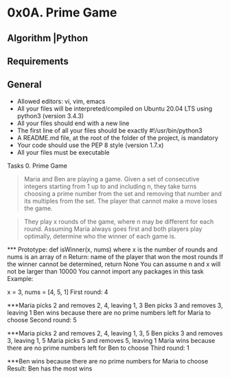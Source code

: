 # 0x0A. Prime Game
## Algorithm |Python

## Requirements
## General
* Allowed editors: vi, vim, emacs
* All your files will be interpreted/compiled on Ubuntu 20.04 LTS using python3 (version 3.4.3)
* All your files should end with a new line
* The first line of all your files should be exactly #!/usr/bin/python3
* A README.md file, at the root of the folder of the project, is mandatory
* Your code should use the PEP 8 style (version 1.7.x)
* All your files must be executable

Tasks
0. Prime Game

> Maria and Ben are playing a game. Given a set of consecutive integers starting from 1 up to and including n, they take turns choosing a prime number from the set and removing that number and its multiples from the set. The player that cannot make a move loses the game.

> They play x rounds of the game, where n may be different for each round. Assuming Maria always goes first and both players play optimally, determine who the winner of each game is.

 *** Prototype: def isWinner(x, nums)
 where x is the number of rounds and nums is an array of n
 Return: name of the player that won the most rounds
 If the winner cannot be determined, return None
 You can assume n and x will not be larger than 10000
 You cannot import any packages in this task
 Example:

 x = 3, nums = [4, 5, 1]
 First round: 4

***Maria picks 2 and removes 2, 4, leaving 1, 3
Ben picks 3 and removes 3, leaving 1
Ben wins because there are no prime numbers left for Maria to choose
Second round: 5

***Maria picks 2 and removes 2, 4, leaving 1, 3, 5
Ben picks 3 and removes 3, leaving 1, 5
Maria picks 5 and removes 5, leaving 1
Maria wins because there are no prime numbers left for Ben to choose
Third round: 1

***Ben wins because there are no prime numbers for Maria to choose
Result: Ben has the most wins
